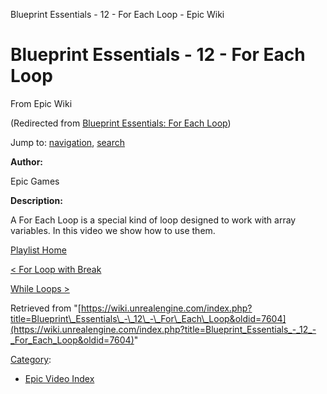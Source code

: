 Blueprint Essentials - 12 - For Each Loop - Epic Wiki              

Blueprint Essentials - 12 - For Each Loop
=========================================

From Epic Wiki

(Redirected from [Blueprint Essentials: For Each Loop](/index.php?title=Blueprint_Essentials:_For_Each_Loop&redirect=no "Blueprint Essentials: For Each Loop"))

Jump to: [navigation](#mw-navigation), [search](#p-search)

  

**Author:**

Epic Games

**Description:**

A For Each Loop is a special kind of loop designed to work with array variables. In this video we show how to use them.

  

[Playlist Home](/Category:Epic_Video_Playlists "Category:Epic Video Playlists")

[< For Loop with Break](/Blueprint_Essentials_-_11_-_For_Loop_with_Break "Blueprint Essentials - 11 - For Loop with Break")

[While Loops >](/Blueprint_Essentials_-_13_-_While_Loops "Blueprint Essentials - 13 - While Loops")

Retrieved from "[https://wiki.unrealengine.com/index.php?title=Blueprint\_Essentials\_-\_12\_-\_For\_Each\_Loop&oldid=7604](https://wiki.unrealengine.com/index.php?title=Blueprint_Essentials_-_12_-_For_Each_Loop&oldid=7604)"

[Category](/Special:Categories "Special:Categories"):

*   [Epic Video Index](/index.php?title=Category:Epic_Video_Index&action=edit&redlink=1 "Category:Epic Video Index (page does not exist)")